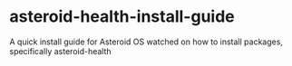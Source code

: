 # asteroid-health-install-guide
A quick install guide for Asteroid OS watched on how to install packages, specifically asteroid-health
